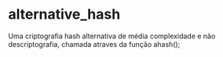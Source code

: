 # alternative_hash
Uma criptografia hash alternativa de média complexidade e não descriptografia, chamada atraves da função ahash();
